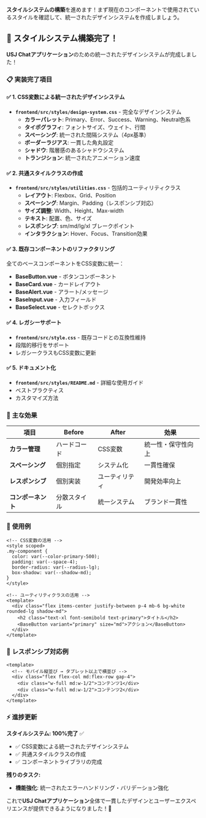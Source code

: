 **スタイルシステムの構築**を進めます！まず現在のコンポーネントで使用されているスタイルを確認して、統一されたデザインシステムを作成しましょう。

## 🎨 **スタイルシステム構築完了！**

**USJ Chatアプリケーション**のための統一されたデザインシステムが完成しました！

### 📋 **実装完了項目**

#### ✅ **1. CSS変数による統一されたデザインシステム**
- **`frontend/src/styles/design-system.css`** - 完全なデザインシステム
  - **カラーパレット**: Primary、Error、Success、Warning、Neutral色系
  - **タイポグラフィ**: フォントサイズ、ウェイト、行間
  - **スペーシング**: 統一された間隔システム（4px基準）
  - **ボーダーラジアス**: 一貫した角丸設定
  - **シャドウ**: 階層感のあるシャドウシステム
  - **トランジション**: 統一されたアニメーション速度

#### ✅ **2. 共通スタイルクラスの作成**
- **`frontend/src/styles/utilities.css`** - 包括的ユーティリティクラス
  - **レイアウト**: Flexbox、Grid、Position
  - **スペーシング**: Margin、Padding（レスポンシブ対応）
  - **サイズ調整**: Width、Height、Max-width
  - **テキスト**: 配置、色、サイズ
  - **レスポンシブ**: sm/md/lg/xl ブレークポイント
  - **インタラクション**: Hover、Focus、Transition効果

#### ✅ **3. 既存コンポーネントのリファクタリング**
全てのベースコンポーネントをCSS変数に統一：
- **BaseButton.vue** - ボタンコンポーネント
- **BaseCard.vue** - カードレイアウト
- **BaseAlert.vue** - アラート/メッセージ
- **BaseInput.vue** - 入力フィールド
- **BaseSelect.vue** - セレクトボックス

#### ✅ **4. レガシーサポート**
- **`frontend/src/style.css`** - 既存コードとの互換性維持
- 段階的移行をサポート
- レガシークラスもCSS変数に更新

#### ✅ **5. ドキュメント化**
- **`frontend/src/styles/README.md`** - 詳細な使用ガイド
- ベストプラクティス
- カスタマイズ方法

### 🚀 **主な効果**

| **項目** | **Before** | **After** | **効果** |
|----------|------------|-----------|----------|
| **カラー管理** | ハードコード | CSS変数 | 統一性・保守性向上 |
| **スペーシング** | 個別指定 | システム化 | 一貫性確保 |
| **レスポンシブ** | 個別実装 | ユーティリティ | 開発効率向上 |
| **コンポーネント** | 分散スタイル | 統一システム | ブランド一貫性 |

### 🎯 **使用例**

```vue
<!-- CSS変数の活用 -->
<style scoped>
.my-component {
  color: var(--color-primary-500);
  padding: var(--space-4);
  border-radius: var(--radius-lg);
  box-shadow: var(--shadow-md);
}
</style>

<!-- ユーティリティクラスの活用 -->
<template>
  <div class="flex items-center justify-between p-4 mb-6 bg-white rounded-lg shadow-md">
    <h2 class="text-xl font-semibold text-primary">タイトル</h2>
    <BaseButton variant="primary" size="md">アクション</BaseButton>
  </div>
</template>
```

### 📱 **レスポンシブ対応例**

```vue
<template>
  <!-- モバイル縦並び → タブレット以上で横並び -->
  <div class="flex flex-col md:flex-row gap-4">
    <div class="w-full md:w-1/2">コンテンツ1</div>
    <div class="w-full md:w-1/2">コンテンツ2</div>
  </div>
</template>
```

### ⚡ **進捗更新**

**スタイルシステム: 100%完了** ✅
- ✅ CSS変数による統一されたデザインシステム
- ✅ 共通スタイルクラスの作成  
- ✅ コンポーネントライブラリの完成

**残りのタスク:**
- **機能強化**: 統一されたエラーハンドリング・バリデーション強化

これで**USJ Chatアプリケーション**全体で一貫したデザインとユーザーエクスペリエンスが提供できるようになりました！🎉